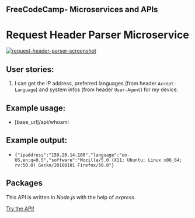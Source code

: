 ## FreeCodeCamp- Microservices and APIs

# Request Header Parser Microservice

[![request-header-parser-screenshot](https://user-images.githubusercontent.com/57681651/99074980-9fc6a680-25b0-11eb-81ae-ef02cebf37d5.JPG)](https://request-header-parser-1.herokuapp.com/)

## User stories:

1. I can get the IP address, preferred languages (from header `Accept-Language`) and system infos (from header `User-Agent`) for my device.

## Example usage:

- [base_url]/api/whoami

## Example output:

- `{"ipaddress":"159.20.14.100","language":"en-US,en;q=0.5","software":"Mozilla/5.0 (X11; Ubuntu; Linux x86_64; rv:50.0) Gecko/20100101 Firefox/50.0"}`

## Packages

This API is written in _Node.js_ with the help of _express_.

[Try the API!](https://request-header-parser-1.herokuapp.com/)

